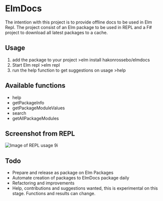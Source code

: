 
# ElmDocs

The intention with this project is to provide offline docs to be used in Elm Repl.
The project consist of an Elm package to be used in REPL and a F# project to download all latest packages to a cache.

## Usage

1. add the package to your project >elm install hakonrossebo/elmdocs
2. Start Elm repl >elm repl
3. run the help function to get suggestions on usage >help

## Available functions

* help
* getPackageInfo
* getPackageModuleValues
* search
* getAllPackageModules

## Screenshot from REPL

![Image of REPL usage](https://raw.githubusercontent.com/hakonrossebo/elmdocs/master/ElmDocsScreenshot.png)
9i

## Todo

* Prepare and release as package on Elm Packages
* Automate creation of packages to ElmDocs package daily
* Refactoring and improvements
* Help, contributions and suggestions wanted, this is experimental on this stage. Functions and results can change.
